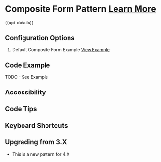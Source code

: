 
# Composite Form Pattern  [Learn More](#)

{{api-details}}

## Configuration Options

1. Default Composite Form Example [View Example]( ../components/compositeform/example-index)

## Code Example

TODO - See Example

## Accessibility

## Code Tips

## Keyboard Shortcuts

## Upgrading from 3.X

- This is a new pattern for 4.X
